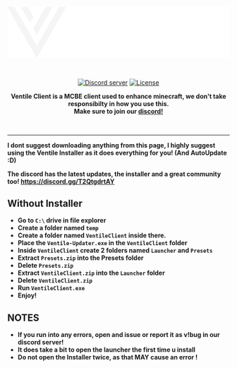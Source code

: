 <br>
<div align="center">
  <p>
    <a href="https://ventile-client.github.io/Web/"><img src="https://github.com/Ventile-Client/OtherSource/blob/main/Assets/Images/Banner.png?raw=true" width="600" alt="Ventile Banner" /></a>
  </p>
  <br/>
  <p>
    <a href="https://discord.gg/ventile"><img src="https://img.shields.io/discord/732833913705201736?color=5865F2&logo=discord&logoColor=white" alt="Discord server"/></a>
    <a href="https://creativecommons.org/licenses/by-nc/4.0/"><img src="https://img.shields.io/static/v1?label=license&message=BY-NC%204.0&color=orange&logo=creative%20commons&logoColor=white" alt="License"/></a>
  </p>
  <p>
    <b>Ventile Client<b> is a MCBE client used to enhance minecraft, we don't take responsibilty in how you use this.<br>
    Make sure to join our <a href="discord.gg/ventile">discord!</a>
  </p>
</div>
<br>

---
    
I dont suggest downloading anything from this page, I highly suggest using the Ventile Installer as it does everything for you! (And AutoUpdate :D)
    
The discord has the latest updates, the installer and a great community too!
https://discord.gg/T2QtgdrtAY

## Without Installer

* Go to `C:\` drive in file explorer
* Create a folder named `temp`
* Create a folder named `VentileClient` inside there.
* Place the `Ventile-Updater.exe` in the `VentileClient` folder
* Inside `VentileClient` create 2 folders named `Launcher` and `Presets`
* Extract `Presets.zip` into the Presets folder
* Delete `Presets.zip`
* Extract `VentileClient.zip` into the `Launcher` folder
* Delete `VentileClient.zip`
* Run `VentileClient.exe`
* Enjoy!

## NOTES
    
 - If you run into any errors, open and issue or report it as v!bug in our discord server!
 - It does take a bit to open the launcher the first time u install
 - Do not open the Installer twice, as that MAY cause an error !

